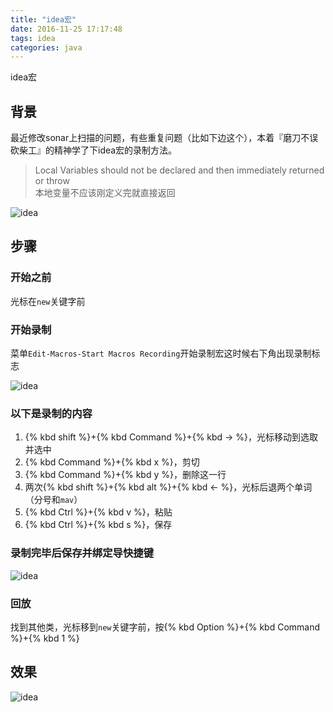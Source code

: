 ```yaml
---
title: "idea宏"
date: 2016-11-25 17:17:48
tags: idea
categories: java
---
```


idea宏
<!-- more -->



## 背景

最近修改sonar上扫描的问题，有些重复问题（比如下边这个），本着『磨刀不误砍柴工』的精神学了下idea宏的录制方法。
>Local Variables should not be declared and then immediately returned or throw  
>本地变量不应该刚定义完就直接返回

![idea](http://7xlbo3.com1.z0.glb.clouddn.com/2016/11/25/20161125150047.png)


## 步骤

### 开始之前

光标在`new`关键字前

### 开始录制

菜单`Edit-Macros-Start Macros Recording`开始录制宏这时候右下角出现录制标志

![idea](http://7xlbo3.com1.z0.glb.clouddn.com/2016/11/25/20161125145858.png)

### 以下是录制的内容

1. {% kbd shift %}+{% kbd Command %}+{% kbd → %}，光标移动到选取并选中
2. {% kbd Command %}+{% kbd x %}，剪切
3. {% kbd Command %}+{% kbd y %}，删除这一行
4. 两次{% kbd shift %}+{% kbd alt %}+{% kbd ← %}，光标后退两个单词（分号和`mav`）
5. {% kbd Ctrl %}+{% kbd v %}，粘贴
6. {% kbd Ctrl %}+{% kbd s %}，保存

### 录制完毕后保存并绑定导快捷键

![idea](http://7xlbo3.com1.z0.glb.clouddn.com/2016/11/25/20161125150850.png)

### 回放

找到其他类，光标移到`new`关键字前，按{% kbd Option %}+{% kbd Command %}+{% kbd 1 %}

## 效果
![idea](http://7xlbo3.com1.z0.glb.clouddn.com/2016/11/25/idea-macros.gif)

